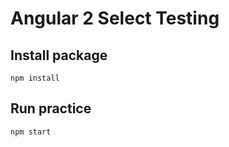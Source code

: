 # Angular 2 Select Testing
## Install package
  ```
  npm install
  ```
## Run practice
  ```
  npm start
  ```
  
